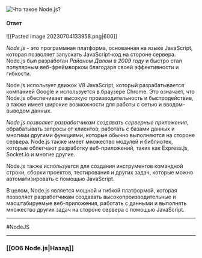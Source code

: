 ![Что такое Node.js?](https://youtu.be/ad34hPJ273k?t=697)

#### Ответ

![[Pasted image 20230704133958.png|600]]

*Node.js* - это программная платформа, основанная на языке JavaScript, которая позволяет запускать JavaScript-код на стороне сервера. Node.js был разработан *Райаном Далом в 2009 году* и быстро стал популярным веб-фреймворком благодаря своей эффективности и гибкости.

Node.js использует движок V8 JavaScript, который разрабатывается компанией Google и используется в браузере Chrome. Это означает, что Node.js обеспечивает высокую производительность и быстродействие, а также имеет широкие возможности для работы с сетью и вводом-выводом данных.

*Node.js позволяет разработчикам создавать серверные приложения*, обрабатывать запросы от клиентов, работать с базами данных и многими другими функциями, которые обычно выполняются на стороне сервера. Node.js также имеет множество модулей и библиотек, которые облегчают разработку веб-приложений, таких как Express.js, Socket.io и многие другие.

Node.js также используется для создания инструментов командной строки, сборки проектов, тестирования и других задач, которые можно автоматизировать с помощью JavaScript.

В целом, Node.js является мощной и гибкой платформой, которая позволяет разработчикам создавать высокопроизводительные и масштабируемые веб-приложения, работать с данными и выполнять множество других задач на стороне сервера с помощью JavaScript.

___
#NodeJS 

___

### [[006 Node.js|Назад]]